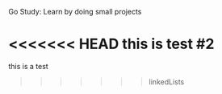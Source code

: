 Go Study:
Learn by doing small projects

<<<<<<< HEAD
this is test #2
=======
this is a test
>>>>>>> linkedLists
